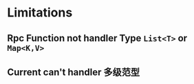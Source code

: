 # Limitations
## Rpc Function not handler Type `List<T>` or `Map<K,V>`


## Current can't handler 多级范型 